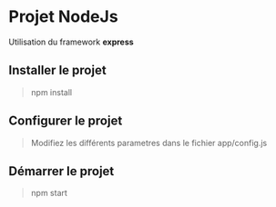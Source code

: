 # Projet NodeJs
Utilisation du framework **express** 

## Installer le projet
> npm install

## Configurer le projet
> Modifiez les différents parametres dans le fichier app/config.js

## Démarrer le projet
> npm start